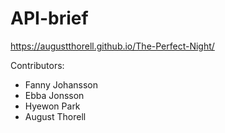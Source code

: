 # API-brief


https://augustthorell.github.io/The-Perfect-Night/

Contributors:
* Fanny Johansson
* Ebba Jonsson
* Hyewon Park
* August Thorell
